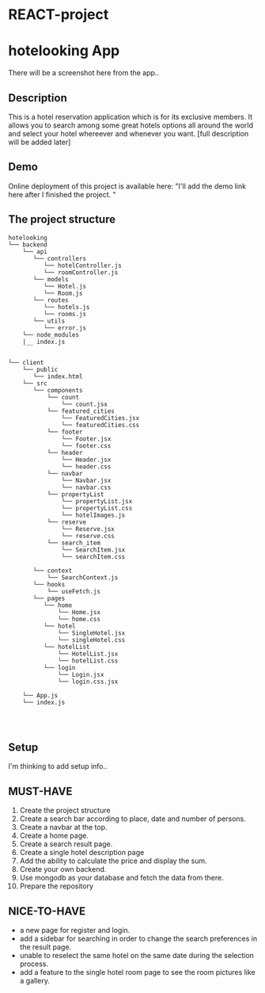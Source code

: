 # REACT-project
# hotelooking App
There will be a screenshot here from the app..

## Description
This is a hotel reservation application which is for its exclusive members. It allows you to search among some great hotels options all around the world and select your hotel whereever and whenever you want. 
[full description will be added later]

## Demo

Online deployment of this project is available here: "I'll add the demo link here after I finished the project. "


## The project structure

```text
hotelooking
└── backend
    └── api
       └── controllers
          └── hotelController.js
          └── roomController.js
       └── models
          └── Hotel.js
          └── Room.js
       └── routes
          └── hotels.js
          └── rooms.js
       └── utils
          └── error.js
    └── node_modules
    |__ index.js
        
    
└── client
    └── public
       └── index.html
    └── src
       └── components
           └── count
               └── count.jsx
           └── featured_cities
               └── FeaturedCities.jsx
               └── featuredCities.css
           └── footer
               └── Footer.jsx
               └── footer.css
           └── header
               └── Header.jsx
               └── header.css
           └── navbar
               └── Navbar.jsx
               └── navbar.css
           └── propertyList
               └── propertyList.jsx
               └── propertyList.css
               └── hotelImages.js
           └── reserve
               └── Reserve.jsx
               └── reserve.css
           └── search_item
               └── SearchItem.jsx
               └── searchItem.css
           
       └── context
           └── SearchContext.js
       └── hooks  
           └── useFetch.js
       └── pages
          └── home
              └── Home.jsx
              └── home.css
          └── hotel
              └── SingleHotel.jsx
              └── singleHotel.css
          └── hotelList
              └── HotelList.jsx
              └── hotelList.css
          └── login
              └── Login.jsx
              └── login.css.jsx
              
    └── App.js
    └── index.js
        



```
## Setup

I'm thinking to add setup info..

 

## MUST-HAVE
1. Create the project structure
2. Create a search bar according to place, date and number of persons.
3. Create a navbar at the top.
4. Create a home page. 
5. Create a search result page.
6. Create a single hotel description page
7. Add the ability to calculate the price and display the sum.
8. Create your own backend. 
9. Use mongodb as your database and fetch the data from there.
10. Prepare the repository

## NICE-TO-HAVE
- a new page for register and login. 
- add a sidebar for searching in order to change the search preferences in the result page.
- unable to reselect the same hotel on the same date during the selection process.
- add a feature to the single hotel room page to see the room pictures like a gallery.
